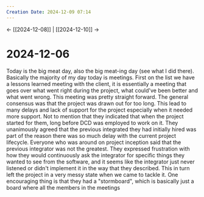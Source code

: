 ```yaml
---
Creation Date: 2024-12-09 07:14
---
```


<- [[2024-12-08]] | [[2024-12-10]]  ->

# 2024-12-06
Today is the big meat day, also the big meat-ing day (see what I did there). Basically the majority of my day today is meetings. First on the list we have a lessons learned meeting with the client, it is essentially a meeting that goes over what went right during the project, what could've been better and what went wrong. This meeting was pretty straight forward. The general consensus was that the project was drawn out for too long. This lead to many delays and lack of support for the project especially when it needed more support. Not to mention that they indicated that when the project started for them, long before DCD was employed to work on it. They unanimously agreed that the previous integrated they had initially hired was part of the reason there was so much delay with the current project lifecycle. Everyone who was around on project inception said that the previous integrator was not the greatest. They expressed frustration with how they would continuously ask the integrator for specific things they wanted to see from the software, and it seems like the integrator just never listened or didn't implement it in the way that they described. This in turn left the project in a very messy state when we came to tackle it. One encouraging thing is that they had a "stormboard", which is basically just a board where all the members in the meetings 